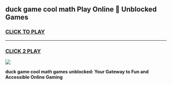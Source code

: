 
## duck game cool math Play Online 👋 Unblocked Games
<h3>
<a href="https://news.freeplayer.one?title=duck_game_cool_math&ref=17CMG">CLICK TO PLAY</a></h3>
<hr>

<h3>
<a href="https://news.freeplayer.one?title=duck_game_cool_math&ref=17CMG">CLICK 2 PLAY</a>
  
</h3>

<a href="https://news.freeplayer.one?title=duck_game_cool_math&ref=17CMG/"><img src="https://clearcache.store/games.png"></a>


**duck game cool math games unblocked: Your Gateway to Fun and Accessible Online Gaming**
